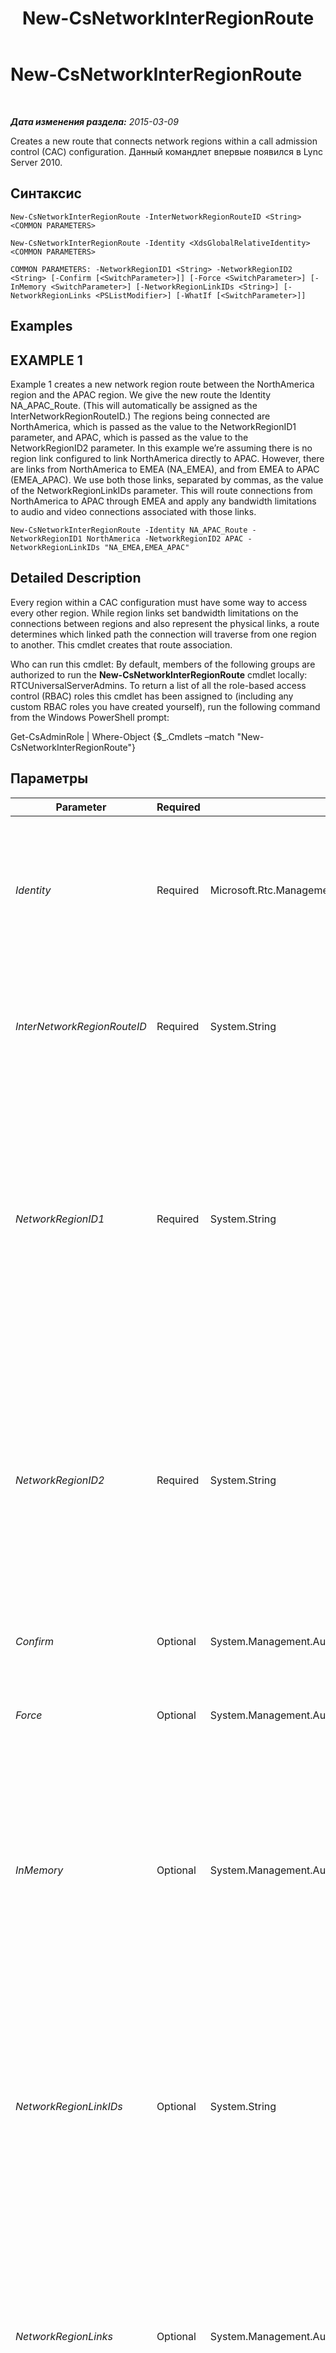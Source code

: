 ﻿---
title: New-CsNetworkInterRegionRoute
TOCTitle: New-CsNetworkInterRegionRoute
ms:assetid: 97deeba5-b49f-4078-9843-fee7b2d1e72e
ms:mtpsurl: https://technet.microsoft.com/ru-ru/library/Gg398779(v=OCS.15)
ms:contentKeyID: 49310602
ms.date: 05/19/2016
mtps_version: v=OCS.15
ms.translationtype: HT
---

# New-CsNetworkInterRegionRoute

 

_**Дата изменения раздела:** 2015-03-09_

Creates a new route that connects network regions within a call admission control (CAC) configuration. Данный командлет впервые появился в Lync Server 2010.

## Синтаксис

    New-CsNetworkInterRegionRoute -InterNetworkRegionRouteID <String> <COMMON PARAMETERS>

    New-CsNetworkInterRegionRoute -Identity <XdsGlobalRelativeIdentity> <COMMON PARAMETERS>

    COMMON PARAMETERS: -NetworkRegionID1 <String> -NetworkRegionID2 <String> [-Confirm [<SwitchParameter>]] [-Force <SwitchParameter>] [-InMemory <SwitchParameter>] [-NetworkRegionLinkIDs <String>] [-NetworkRegionLinks <PSListModifier>] [-WhatIf [<SwitchParameter>]]

## Examples

## EXAMPLE 1

Example 1 creates a new network region route between the NorthAmerica region and the APAC region. We give the new route the Identity NA\_APAC\_Route. (This will automatically be assigned as the InterNetworkRegionRouteID.) The regions being connected are NorthAmerica, which is passed as the value to the NetworkRegionID1 parameter, and APAC, which is passed as the value to the NetworkRegionID2 parameter. In this example we’re assuming there is no region link configured to link NorthAmerica directly to APAC. However, there are links from NorthAmerica to EMEA (NA\_EMEA), and from EMEA to APAC (EMEA\_APAC). We use both those links, separated by commas, as the value of the NetworkRegionLinkIDs parameter. This will route connections from NorthAmerica to APAC through EMEA and apply any bandwidth limitations to audio and video connections associated with those links.

    New-CsNetworkInterRegionRoute -Identity NA_APAC_Route -NetworkRegionID1 NorthAmerica -NetworkRegionID2 APAC -NetworkRegionLinkIDs "NA_EMEA,EMEA_APAC"

## Detailed Description

Every region within a CAC configuration must have some way to access every other region. While region links set bandwidth limitations on the connections between regions and also represent the physical links, a route determines which linked path the connection will traverse from one region to another. This cmdlet creates that route association.

Who can run this cmdlet: By default, members of the following groups are authorized to run the **New-CsNetworkInterRegionRoute** cmdlet locally: RTCUniversalServerAdmins. To return a list of all the role-based access control (RBAC) roles this cmdlet has been assigned to (including any custom RBAC roles you have created yourself), run the following command from the Windows PowerShell prompt:

Get-CsAdminRole | Where-Object {$\_.Cmdlets –match "New-CsNetworkInterRegionRoute"}

## Параметры


<table>
<colgroup>
<col style="width: 25%" />
<col style="width: 25%" />
<col style="width: 25%" />
<col style="width: 25%" />
</colgroup>
<thead>
<tr class="header">
<th>Parameter</th>
<th>Required</th>
<th>Type</th>
<th>Description</th>
</tr>
</thead>
<tbody>
<tr class="odd">
<td><p><em>Identity</em></p></td>
<td><p>Required</p></td>
<td><p>Microsoft.Rtc.Management.Xds.XdsGlobalRelativeIdentity</p></td>
<td><p>A unique identifier for the newly created network region route. Network region routes are created only at the global scope, so this identifier does not need to specify a scope. Instead, it contains a string that is a unique name that identifies that route.</p></td>
</tr>
<tr class="even">
<td><p><em>InterNetworkRegionRouteID</em></p></td>
<td><p>Required</p></td>
<td><p>System.String</p></td>
<td><p>This value is the same as the Identity. You cannot specify both an Identity and an InterNetworkRegionRouteID; a value entered for one will be automatically used for both.</p></td>
</tr>
<tr class="odd">
<td><p><em>NetworkRegionID1</em></p></td>
<td><p>Required</p></td>
<td><p>System.String</p></td>
<td><p>The Identity (NetworkRegionID) of one of the two regions connected through this route. The value passed to this parameter must be a different region from the value of the NetworkRegionID2 parameter. (In other words, you can’t route a region to itself.) In addition, the combination of NetworkRegionID1 and NetworkRegionID2 must be unique (for example, you can’t have two routes defined that connect NorthAmerica and EMEA).</p></td>
</tr>
<tr class="even">
<td><p><em>NetworkRegionID2</em></p></td>
<td><p>Required</p></td>
<td><p>System.String</p></td>
<td><p>The Identity (NetworkRegionID) of one of the two regions connected through this route. The value passed to this parameter must be a different region from the value of the NetworkRegionID1 parameter. (In other words, you can’t route a region to itself.) In addition, the combination of NetworkRegionID1 and NetworkRegionID2 must be unique (for example, you can’t have two routes defined that connect NorthAmerica and EMEA).</p></td>
</tr>
<tr class="odd">
<td><p><em>Confirm</em></p></td>
<td><p>Optional</p></td>
<td><p>System.Management.Automation.SwitchParameter</p></td>
<td><p>Запрашивает подтверждение перед выполнением команды.</p></td>
</tr>
<tr class="even">
<td><p><em>Force</em></p></td>
<td><p>Optional</p></td>
<td><p>System.Management.Automation.SwitchParameter</p></td>
<td><p>Suppresses any confirmation prompts that would otherwise be displayed before making changes.</p></td>
</tr>
<tr class="odd">
<td><p><em>InMemory</em></p></td>
<td><p>Optional</p></td>
<td><p>System.Management.Automation.SwitchParameter</p></td>
<td><p>Создает ссылку на объект без фиксации объекта в качестве постоянного изменения. Если выходные данные этого командлета, вызванного с помощью указанного параметра, назначаются переменной, можно внести изменения в свойства ссылки на объект и затем зафиксировать эти изменения, вызвав соответствующий командлет Set-.</p></td>
</tr>
<tr class="even">
<td><p><em>NetworkRegionLinkIDs</em></p></td>
<td><p>Optional</p></td>
<td><p>System.String</p></td>
<td><p>Allows you to specify all the links for this route as a string of comma-separated values. The values are the identities (NetworkRegionLinkIDs) of the region links. If you enter values for both NetworkRegionLinkIDs and NetworkRegionLinks, NetworkRegionLinkIDs will be ignored. This parameter provides a convenient way to specify the list of links without having to construct a list object and pass it to the NetworkRegionLinks parameter.</p></td>
</tr>
<tr class="odd">
<td><p><em>NetworkRegionLinks</em></p></td>
<td><p>Optional</p></td>
<td><p>System.Management.Automation.PSListModifier</p></td>
<td><p>A list object containing the identities (NetworkRegionLinkIDs) of the region links that apply to this route. For this cmdlet, this parameter differs from the NetworkRegionLinkIDs parameter only in the format if you enter more than one link. The NetworkRegionLinkIDs parameter is the recommended method for defining the initial list with this cmdlet.</p></td>
</tr>
<tr class="even">
<td><p><em>WhatIf</em></p></td>
<td><p>Optional</p></td>
<td><p>System.Management.Automation.SwitchParameter</p></td>
<td><p>Описывает, что произойдет при выполнении команды без реального выполнения команды.</p></td>
</tr>
</tbody>
</table>


## Input Types

None.

## Return Types

Creates an object of type Microsoft.Rtc.Management.WritableConfig.Settings.NetworkConfiguration.InterNetworkRegionRouteType.

## См. также

#### Другие ресурсы

[Remove-CsNetworkInterRegionRoute](remove-csnetworkinterregionroute.md)  
[Set-CsNetworkInterRegionRoute](set-csnetworkinterregionroute.md)  
[Get-CsNetworkInterRegionRoute](get-csnetworkinterregionroute.md)

